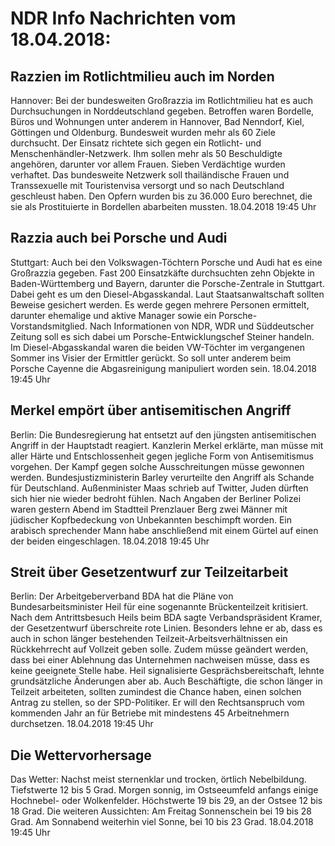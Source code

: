 # NDR Info Nachrichten vom 18.04.2018:


## Razzien im Rotlichtmilieu auch im Norden
Hannover: Bei der bundesweiten Großrazzia im Rotlichtmilieu hat es auch Durchsuchungen in Norddeutschland gegeben. Betroffen waren Bordelle, Büros und Wohnungen unter anderem in Hannover, Bad Nenndorf, Kiel, Göttingen und Oldenburg. Bundesweit wurden mehr als 60 Ziele durchsucht. Der Einsatz richtete sich gegen ein Rotlicht- und Menschenhändler-Netzwerk. Ihm sollen mehr als 50 Beschuldigte angehören, darunter vor allem Frauen. Sieben Verdächtige wurden verhaftet. Das bundesweite Netzwerk soll thailändische Frauen und Transsexuelle mit Touristenvisa versorgt und so nach Deutschland geschleust haben. Den Opfern wurden bis zu 36.000 Euro berechnet, die sie als Prostituierte in Bordellen abarbeiten mussten. 18.04.2018 19:45 Uhr 

## Razzia auch bei Porsche und Audi
Stuttgart:	Auch bei den Volkswagen-Töchtern Porsche und Audi hat es eine Großrazzia gegeben. Fast 200 Einsatzkäfte durchsuchten zehn Objekte in Baden-Württemberg und Bayern, darunter die Porsche-Zentrale in Stuttgart. Dabei geht es um den Diesel-Abgasskandal. Laut Staatsanwaltschaft sollten Beweise gesichert werden. Es werde gegen mehrere Personen ermittelt, darunter ehemalige und aktive Manager sowie ein Porsche-Vorstandsmitglied. Nach Informationen von NDR, WDR und Süddeutscher Zeitung soll es sich dabei um Porsche-Entwicklungschef Steiner handeln. Im Diesel-Abgasskandal waren die beiden VW-Töchter im vergangenen Sommer ins Visier der Ermittler gerückt. So soll unter anderem beim Porsche Cayenne die Abgasreinigung manipuliert worden sein. 18.04.2018 19:45 Uhr 

## Merkel empört über antisemitischen Angriff
Berlin: Die Bundesregierung hat entsetzt auf den jüngsten antisemitischen Angriff in der Hauptstadt reagiert. Kanzlerin Merkel erklärte, man müsse mit aller Härte und Entschlossenheit gegen jegliche Form von Antisemitismus vorgehen. Der Kampf gegen solche
Ausschreitungen müsse gewonnen werden. Bundesjustizministerin Barley verurteilte den Angriff als Schande für Deutschland. Außenminister Maas schrieb auf Twitter, Juden dürften sich hier nie wieder bedroht fühlen. Nach Angaben der Berliner Polizei waren gestern Abend im Stadtteil Prenzlauer Berg zwei Männer mit jüdischer Kopfbedeckung von Unbekannten beschimpft worden. Ein arabisch sprechender Mann habe anschließend mit einem Gürtel auf einen der beiden eingeschlagen. 18.04.2018 19:45 Uhr 

## Streit über Gesetzentwurf zur Teilzeitarbeit
Berlin: Der Arbeitgeberverband BDA hat die Pläne von Bundesarbeitsminister Heil für eine sogenannte Brückenteilzeit kritisiert. Nach dem Antrittsbesuch Heils beim BDA sagte Verbandspräsident Kramer, der Gesetzentwurf überschreite rote Linien. Besonders lehne er ab, dass es auch in schon länger bestehenden Teilzeit-Arbeitsverhältnissen ein Rückkehrrecht auf Vollzeit geben solle. Zudem müsse geändert werden, dass bei einer Ablehnung das Unternehmen nachweisen müsse, dass es keine geeignete Stelle habe. Heil signalisierte Gesprächsbereitschaft, lehnte grundsätzliche Änderungen aber ab. Auch Beschäftigte, die schon länger in Teilzeit arbeiteten, sollten zumindest die Chance haben, einen solchen Antrag zu stellen, so der SPD-Politiker. Er will den Rechtsanspruch vom kommenden Jahr an für Betriebe mit mindestens 45 Arbeitnehmern durchsetzen. 18.04.2018 19:45 Uhr 

## Die Wettervorhersage
Das Wetter: Nachst meist sternenklar und trocken, örtlich Nebelbildung. Tiefstwerte 12 bis 5 Grad. Morgen sonnig, im Ostseeumfeld anfangs einige Hochnebel- oder Wolkenfelder. Höchstwerte 19 bis 29, an der Ostsee 12 bis 18 Grad. Die weiteren Aussichten: Am Freitag Sonnenschein bei 19 bis 28 Grad. Am Sonnabend weiterhin viel Sonne, bei 10 bis 23 Grad. 18.04.2018 19:45 Uhr 
